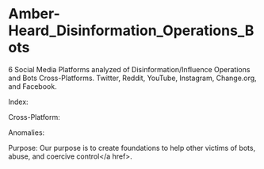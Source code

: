 # Amber-Heard_Disinformation_Operations_Bots
6 Social Media Platforms analyzed of Disinformation/Influence Operations and Bots Cross-Platforms. Twitter, Reddit, YouTube, Instagram, Change.org, and Facebook.

Index:


Cross-Platform:


Anomalies:









Purpose:
Our purpose is to create foundations to help other victims of bots, abuse, and <href a="https://www.connecticutprotectivemoms.org/coercive-control-legislation-in-the">coercive control</a href>.

